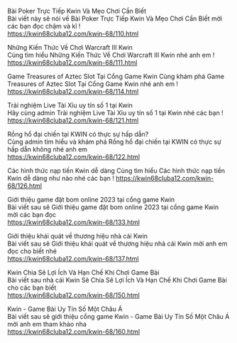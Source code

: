Bài Poker Trực Tiếp Kwin Và Mẹo Chơi Cần Biết	
Bài viết này sẽ nói về Bài Poker Trực Tiếp Kwin Và Mẹo Chơi Cần Biết mời các bạn đọc chậm và kĩ !	
https://kwin68cluba12.com/kwin-68/110.html

Những Kiến Thức Về Chơi Warcraft III Kwin	
Cùng tìm hiểu Những Kiến Thức Về Chơi Warcraft III Kwin nhé anh em !	
https://kwin68cluba12.com/kwin-68/111.html

Game Treasures of Aztec Slot Tại Cổng Game Kwin	
Cùng khám phá Game Treasures of Aztec Slot Tại Cổng Game Kwin nhé anh em !	
https://kwin68cluba12.com/kwin-68/114.html

Trải nghiệm Live Tài Xỉu uy tín số 1 tại Kwin	
Hãy cùng admin Trải nghiệm Live Tài Xỉu uy tín số 1 tại Kwin nhé các bạn !	
https://kwin68cluba12.com/kwin-68/121.html

Rồng hổ đại chiến tại KWIN có thực sự hấp dẫn?	
Cùng admin tìm hiểu và khám phá Rồng hổ đại chiến tại KWIN có thực sự hấp dẫn không nhé anh em	
https://kwin68cluba12.com/kwin-68/122.html

Các hình thức nạp tiền Kwin dễ dàng	
Cùng tìm hiểu Các hình thức nạp tiền Kwin dễ dàng như nào nhé các bạn !	
https://kwin68cluba12.com/kwin-68/126.html

Giới thiệu game đặt bom online 2023 tại cổng game Kwin	
Bài viết sau sẽ Giới thiệu game đặt bom online 2023 tại cổng game Kwin mời các bạn đọc	
https://kwin68cluba12.com/kwin-68/133.html

Giới thiệu khái quát về thương hiệu nhà cái Kwin	
Bài viết sau sẽ Giới thiệu khái quát về thương hiệu nhà cái Kwin mời anh em đọc cho biết nhé	
https://kwin68cluba12.com/kwin-68/137.html

Kwin Chia Sẽ Lợi Ích Và Hạn Chế Khi Chơi Game Bài	
Bài viết sau nhà cái Kwin Sẽ Chia Sẽ Lợi Ích Và Hạn Chế Khi Chơi Game Bài cho các bạn biết	
https://kwin68cluba12.com/kwin-68/150.html

Kwin - Game Bài Uy Tín Số Một Châu Á	
Bài viết sau sẽ giới thiệu cổng game Kwin - Game Bài Uy Tín Số Một Châu Á mời anh em tham khảo nha	
https://kwin68cluba12.com/kwin-68/160.html
